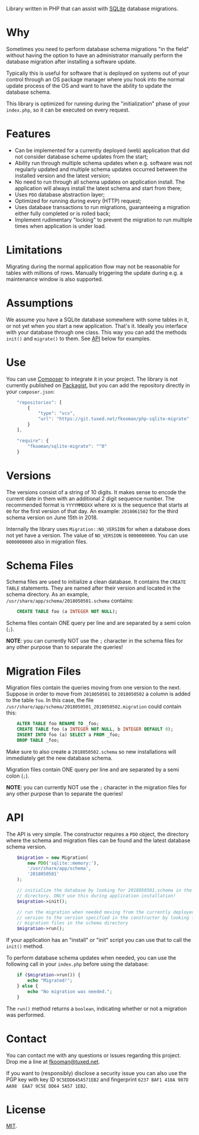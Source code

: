 Library written in PHP that can assist with 
[SQLite](https://www.sqlite.org/index.html) database migrations.

# Why

Sometimes you need to perform database schema migrations "in the field" without
having the option to have an administrator manually perform the database 
migration after installing a software update.

Typically this is useful for software that is deployed on systems out of your
control through an OS package manager where you hook into the normal update 
process of the OS and want to have the ability to update the database schema.

This library is optimized for running during the "initialization" phase of your
`index.php`, so it can be executed on every request.

# Features

* Can be implemented for a currently deployed (web) application that did not 
  consider database scheme updates from the start;
* Ability run through multiple schema updates when e.g. software was not 
  regularly updated and multiple schema updates occurred between the installed 
  version and the latest version;
* No need to run through all schema updates on application install. The 
  application will always install the latest schema and start from there;
* Uses `PDO` database abstraction layer;
* Optimized for running during every (HTTP) request;
* Uses database transactions to run migrations, guaranteeing a migration either
  fully completed or is rolled back;
* Implement rudimentary "locking" to prevent the migration to run multiple 
  times when application is under load.

# Limitations

Migrating during the normal application flow may not be reasonable for tables
with millions of rows. Manually triggering the update during e.g. a maintenance 
window is also supported.

# Assumptions

We assume you have a SQLite database somewhere with some tables in it, or not 
yet when you start a new application. That's it. Ideally you interface with 
your database through one class. This way you can add the methods `init()` and 
`migrate()` to them. See [API](#api) below for examples.

# Use

You can use [Composer](https://getcomposer.org/) to integrate it in your 
project. The library is not currently published on 
[Packagist](https://packagist.org/), but you can add the repository directly
in your `composer.json`:

```javascript
    "repositories": [
        {
            "type": "vcs",
            "url": "https://git.tuxed.net/fkooman/php-sqlite-migrate"
        }
    ],

    "require": {
        "fkooman/sqlite-migrate": "^0"
    }
```

# Versions

The versions consist of a string of 10 digits. It makes sense to encode the 
current date in them with an additional 2 digit sequence number. The 
recommended format is `YYYYMMDDXX` where `XX` is the sequence that starts at 
`00` for the first version of that day. An example: `2018061502` for the 
third schema version on June 15th in 2018.

Internally the library uses `Migration::NO_VERSION` for when a database does 
not yet have a version. The value of `NO_VERSION` is `0000000000`. You can 
use `0000000000` also in migration files.

# Schema Files

Schema files are used to initialize a clean database. It contains the 
`CREATE TABLE` statements. They are named after their version and located in 
the schema directory. As an example, `/usr/share/app/schema/2018050501.schema` 
contains:

```sql
    CREATE TABLE foo (a INTEGER NOT NULL);
```

Schema files contain ONE query per line and are separated by a semi colon 
(`;`).

**NOTE**: you can currently NOT use the `;` character in the schema files for 
any other purpose than to separate the queries!


# Migration Files

Migration files contain the queries moving from one version to the next. 
Suppose in order to move from `2018050501` to `2018050502` a column is added
to the table `foo`. In this case, the file 
`/usr/share/app/schema/2018050501_2018050502.migration` could contain this:

```sql
    ALTER TABLE foo RENAME TO _foo;
    CREATE TABLE foo (a INTEGER NOT NULL, b INTEGER DEFAULT 0);
    INSERT INTO foo (a) SELECT a FROM _foo;
    DROP TABLE _foo;
```

Make sure to also create a `2018050502.schema` so new installations will 
immediately get the new database schema.

Migration files contain ONE query per line and are separated by a semi colon 
(`;`). 

**NOTE**: you can currently NOT use the `;` character in the migration files 
for any other purpose than to separate the queries!

# API

The API is very simple. The constructor requires a `PDO` object, the directory
where the schema and migration files can be found and the latest database
schema version.

```php
    $migration = new Migration(
        new PDO('sqlite::memory:'),
        '/usr/share/app/schema',
        '2018050501'
    );

    // initialize the database by looking for 2018050501.schema in the schema
    // directory. ONLY use this during application installation!
    $migration->init();

    // run the migration when needed moving from the currently deployed schema
    // version to the version specified in the constructor by looking for 
    // migration files in the schema directory
    $migration->run();
```

If your application has an "install" or "init" script you can use that to call
the `init()` method.

To perform database schema updates when needed, you can use the following call
in your `index.php` before using the database:

```php
    if ($migration->run()) {
        echo "Migrated!";
    } else { 
        echo "No migration was needed.";
    }
```

The `run()` method returns a `boolean`, indicating whether or not a migration 
was performed.

# Contact

You can contact me with any questions or issues regarding this project. Drop
me a line at [fkooman@tuxed.net](mailto:fkooman@tuxed.net).

If you want to (responsibly) disclose a security issue you can also use the
PGP key with key ID `9C5EDD645A571EB2` and fingerprint
`6237 BAF1 418A 907D AA98  EAA7 9C5E DD64 5A57 1EB2`.

# License

[MIT](LICENSE).
